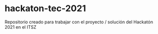 # hackaton-tec-2021
Repositorio creado para trabajar con el proyecto / solución del Hackatón 2021 en el ITSZ
